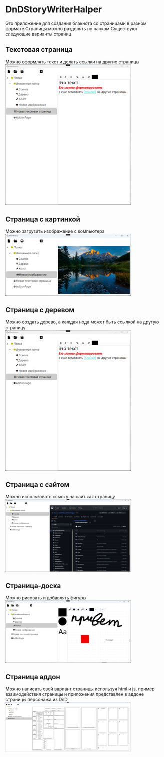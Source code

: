 # DnDStoryWriterHalper
Это приложение для создания блакнота со страницами в разном формате
Страницы можно разделять по папкам
Существуют следующие варианты страниц
## Текстовая страница
Можно оформлять текст и делать ссылки на другие страницы<br>
<img src="readmeimg/text.png" width="400">
## Страница с картинкой
Можно загрузить изображение с компьютера<br>
<img src="readmeimg/image.png" width="400">
## Страница с деревом
Можно создать дерево, а каждая нода может быть ссылкой на другую страницу<br>
<img src="readmeimg/text.png" width="400">
## Страница с сайтом
Можно использовать ссылку на сайт как страницу<br>
<img src="readmeimg/url.png" width="400">
## Страница-доска
Можно рисовать и добавлять фигуры<br>
<img src="readmeimg/whitebox.png" width="400">
## Страница аддон
Можно написать свой вариант страницы используя html и js, пример взаимодействия страницы и приложения представлен в аддоне страницы персонажа из DnD<br>
<img src="readmeimg/addon.png" width="400">